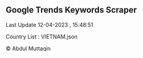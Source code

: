

## Google Trends Keywords Scraper 
 
Last Update 12-04-2023 , 15:48:51

Country List :
VIETNAM.json



© Abdul Muttaqin 

